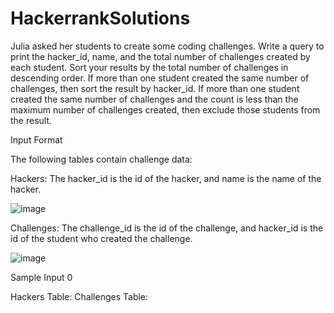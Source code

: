 # HackerrankSolutions

Julia asked her students to create some coding challenges. Write a query to print the hacker_id, name, and the total number of challenges created by each student. Sort your results by the total number of challenges in descending order. If more than one student created the same number of challenges, then sort the result by hacker_id. If more than one student created the same number of challenges and the count is less than the maximum number of challenges created, then exclude those students from the result.

Input Format

The following tables contain challenge data:

Hackers: The hacker_id is the id of the hacker, and name is the name of the hacker. 

![image](https://user-images.githubusercontent.com/54595971/213463952-5f8d01c0-c0ed-48bd-8817-ce024cff254c.png)


Challenges: The challenge_id is the id of the challenge, and hacker_id is the id of the student who created the challenge. 


![image](https://user-images.githubusercontent.com/54595971/213464099-8e4169f5-4d33-4744-98d7-9bc5f346944b.png)


Sample Input 0

Hackers Table:  Challenges Table: 
